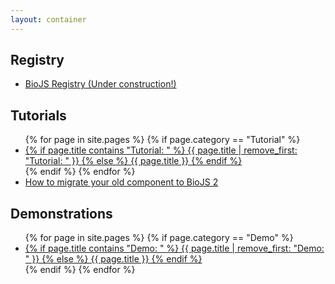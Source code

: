 ```yaml
---
layout: container
---
```

Registry
---

<ul>
    <li>
        <a href="http://biojs.net/registry-ui/client/">BioJS Registry (Under construction!)</a>
    </li>
</ul>

Tutorials
---

<ul>
{% for page in site.pages %}
	{% if page.category == "Tutorial" %}
	<li><a href="{{ page.url }}">
	{% if page.title contains "Tutorial: " %}
		{{ page.title | remove_first: "Tutorial: " }}
	{% else %}
		{{ page.title }}
	{% endif %}
	</a></li>
	{% endif %}
{% endfor %}
    <li><a href="https://github.com/biojs/biojs2/wiki/Migrate-from-BioJS-0.1">How to migrate your old component to BioJS 2</a></li>
</ul>

Demonstrations
---

<ul>
{% for page in site.pages %}
	{% if page.category == "Demo" %}
	<li><a href="{{ page.url }}">
	{% if page.title contains "Demo: " %}
		{{ page.title | remove_first: "Demo: " }}
	{% else %}
		{{ page.title }}
	{% endif %}
	</a></li>
	{% endif %}
{% endfor %}
</ul>
